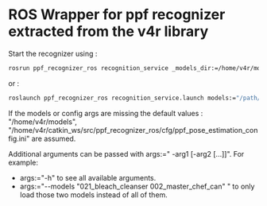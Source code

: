 # ROS Wrapper for ppf recognizer extracted from the v4r library

Start the recognizer using :

```bash
rosrun ppf_recognizer_ros recognition_service _models_dir:=/home/v4r/models _cfg_dir:=/home/v4r/catkin_ws/src/ppf_recognizer_ros/cfg
```

or :

```bash
roslaunch ppf_recognizer_ros recognition_service.launch models:="/path/to/ppf/models" config:="/path/to/config.ini"
```

If the models or config args are missing the default values : "/home/v4r/models", "/home/v4r/catkin_ws/src/ppf_recognizer_ros/cfg/ppf_pose_estimation_config.ini" are assumed.

Additional arguments can be passed with args:=" -arg1 [-arg2 [...]]".
For example:

- args:="-h" to see all available arguments.
- args:="--models \"021_bleach_cleanser 002_master_chef_can\" " to only load those two models instead of all of them.
